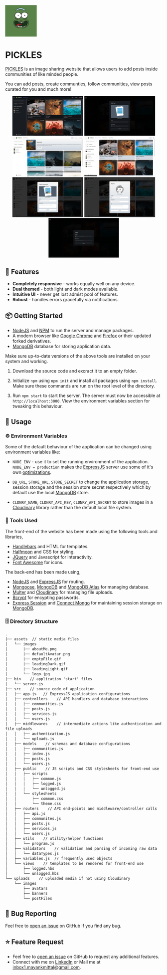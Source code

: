 <img src="./assets/images/logo.jpg" width="20%">

# PICKLES

[PICKLES](https://pic-kles.azurewebsites.net/) is an image sharing website that allows users to add posts inside communities of like minded people.

You can add posts, create communties, follow communities, view posts curated for you and much more!

<div align="center">
    <img src="./screenshots/1.png" width="45%">
    <img src="./screenshots/6.png" width="45%">
    <img src="./screenshots/2.png" width="45%">
    <img src="./screenshots/5.png" width="45%">
    <img src="./screenshots/7.png" width="45%">
    <img src="./screenshots/4.png" width="45%">
    <img src="./screenshots/3.png" width="45%">
</div>

## 🚀 Features

-   **Completely responsive** - works equally well on any device.
-   **Dual themed** - both light and dark modes available.
-   **Intuitive UI** - never get lost admist pool of features.
-   **Robust** - handles errors gracefully via notifications.

## 📦 Getting Started

-   [NodeJS](https://nodejs.org/en/) and [NPM](https://www.npmjs.com/) to run the server and manage packages.
-   A modern browser like [Google Chrome](https://www.google.com/intl/en_in/chrome/) and [Firefox](https://www.mozilla.org/en-US/firefox/) or their updated forked derivatives.
-   [MongoDB](https://www.mongodb.com/) database for storing application data.

Make sure up-to-date versions of the above tools are installed on your system and working.

1. Download the source code and excract it to an empty folder.

2. Initialize `npm` using `npm init` and install all packages using `npm install`. Make sure these commands are run on the root level of the directory.

3. Run `npm start` to start the server. The server must now be accessible at `http://localhost:3000`. View the environment variables section for tweaking this behaviour.

## 🧰 Usage

### ⚙️ Environment Variables

Some of the default behaviour of the application can be changed using environment variables like:

-   `NODE_ENV` - use it to set the running environment of the application. `NODE_ENV = production` makes the [ExpressJS](https://expressjs.com/) server use some of it's own [optimizations](https://expressjs.com/en/advanced/best-practice-performance.html#set-node_env-to-production).

-   `DB_URL`, `STORE_URL`, `STORE_SECRET` to change the application storage, session storage and the session store secret respectively which by default use the local [MongoDB](https://www.mongodb.com/) store.

-   `CLDNRY_NAME`, `CLDNRY_API_KEY`, `CLDNRY_API_SECRET` to store images in a [Cloudinary](https://cloudinary.com/) library rather than the default local file system.

### 🔧 Tools Used

The front-end of the website has been made using the following tools and libraries,

-   [Handlebars](https://handlebarsjs.com/) and HTML for templates.
-   [Halfmoon](https://www.gethalfmoon.com/) and CSS for styling.
-   [JQuery](https://jquery.com/) and Javascript for interactivity.
-   [Font Awesome](https://fontawesome.com/) for icons.

The back-end has been made using,

-   [NodeJS](https://nodejs.org/en/) and [ExpressJS](https://expressjs.com/) for routing.
-   [Mongoose](https://mongoosejs.com/), [MongoDB](https://www.mongodb.com/) and [MongoDB Atlas](https://www.mongodb.com/cloud/atlas) for managing database.
-   [Multer](https://www.npmjs.com/package/multer) and [Cloudinary](https://cloudinary.com/) for managing file uploads.
-   [Bcrypt](https://www.npmjs.com/package/bcrypt) for encypting passwords.
-   [Express Session](https://www.npmjs.com/package/express-session) and [Connect Mongo](https://www.npmjs.com/package/connect-mongo) for maintaining session storage on [MongoDB](https://www.mongodb.com/).

### 🗄️ Directory Structure

```
.
├── assets  // static media files
│   └── images
│       ├── aboutMe.png
│       ├── defaultAvatar.png
│       ├── emptyFile.gif
│       ├── loadingDark.gif
│       ├── loadingLight.gif
│       └── logo.jpg
├── bin    // application 'start' files
│   └── server.js
├── src    // source code of application
│   ├── app.js   // ExpressJS application configurations
│   ├── controllers    // API handlers and database interactions
│   │   ├── communities.js
│   │   ├── posts.js
│   │   ├── services.js
│   │   └── users.js
│   ├── middlewares    // intermediate actions like authentication and file uploads
│   │   ├── authentication.js
│   │   └── uploads.js
│   ├── models    // schemas and database configurations
│   │   ├── communities.js
│   │   ├── index.js
│   │   ├── posts.js
│   │   └── users.js
│   ├── public    // JS scripts and CSS stylesheets for front-end use
│   │   ├── scripts
│   │   │   ├── common.js
│   │   │   ├── logged.js
│   │   │   └── unlogged.js
│   │   └── stylesheets
│   │       ├── common.css
│   │       └── theme.css
│   ├── routers    // API end-points and middleware/controller calls
│   │   ├── api.js
│   │   ├── communites.js
│   │   ├── posts.js
│   │   ├── services.js
│   │   └── users.js
│   ├── utils    // utility/helper functions
│   │   └── program.js
│   ├── validators    // validation and parsing of incoming raw data
│   │   └── dataTypes.js
│   ├── variables.js  // frequently used objects
│   └── views    // templates to be rendered for front-end use
│       ├── logged.hbs
│       └── unlogged.hbs
└── uploads    // uploaded media if not using Cloudinary
    └── images
        ├── avatars
        ├── banners
        └── postFiles
```

## 🐛 Bug Reporting

Feel free to [open an issue](https://github.com/mittal-mayank/pickles/issues) on GitHub if you find any bug.

## ⭐ Feature Request

-   Feel free to [open an issue](https://github.com/mittal-mayank/pickles/issues) on GitHub to request any additional features.
-   Connect with me on [LinkedIn](https://www.linkedin.com/in/mayank-mittal-6994741ba/) or Mail me at <inbox1.mayankmittal@gmail.com>.
